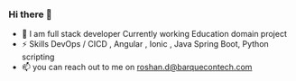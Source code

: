 ### Hi there 👋

<!--
**roshanbarquecontech/roshanbarquecontech** is a ✨ _special_ ✨ repository because its `README.md` (this file) appears on your GitHub profile.

Here are some ideas to get you started:

- 🔭 I’m currently working on ...
- 🌱 I’m currently learning ...
- 👯 I’m looking to collaborate on ...
- 🤔 I’m looking for help with ...
- 💬 Ask me about ...
- 📫 How to reach me: ...
- 😄 Pronouns: ...
- ⚡ Fun fact: ...
-->
- 🔭 I am full stack developer Currently working Education domain project
- ⚡ Skills DevOps / CICD , Angular , Ionic , Java Spring Boot, Python scripting
- 📫 you can reach out to me on roshan.d@barquecontech.com 
